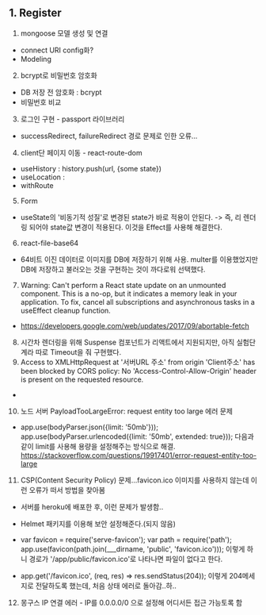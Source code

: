 ## 1. Register

1. mongoose 모델 생성 및 연결

- connect URI config화?
- Modeling

2. bcrypt로 비밀번호 암호화

- DB 저장 전 암호화 : bcrypt
- 비밀번호 비교

3. 로그인 구현 - passport 라이브러리

- successRedirect, failureRedirect 경로 문제로 인한 오류...

4. client단 페이지 이동 - react-route-dom

- useHistory : history.push(url, {some state})
- useLocation :
- withRoute

5. Form

- useState의 '비동기적 성질'로 변경된 state가 바로 적용이 안된다. -> 즉, 리 렌더링 되어야 state값 변경이 적용된다. 이것을 Effect를 사용해 해결한다.

6. react-file-base64

- 64비트 이진 데이터로 이미지를 DB에 저장하기 위해 사용. multer를 이용했었지만 DB에 저장하고 불러오는 것을 구현하는 것이 까다로워 선택했다.

7. Warning: Can't perform a React state update on an unmounted component. This is a no-op, but it indicates a memory leak in your application. To fix, cancel all subscriptions and asynchronous tasks in a useEffect cleanup function.

- https://developers.google.com/web/updates/2017/09/abortable-fetch

8. 시간차 렌더링을 위해 Suspense 컴포넌트가 리액트에서 지원되지만, 아직 실험단계라 따로 Timeout을 줘 구현했다.
9. Access to XMLHttpRequest at '서버URL 주소' from origin 'Client주소' has been blocked by CORS policy: No 'Access-Control-Allow-Origin' header is present on the requested resource.

-

10. 노드 서버 PayloadTooLargeError: request entity too large 에러 문제

- app.use(bodyParser.json({limit: '50mb'}));
  app.use(bodyParser.urlencoded({limit: '50mb', extended: true}));
  다음과 같이 limit를 사용해 용량을 설정해주는 방식으로 해결.
  https://stackoverflow.com/questions/19917401/error-request-entity-too-large

11. CSP(Content Security Policy) 문제...favicon.ico 이미지를 사용하지 않는데 이런 오류가 떠서 방법을 찾아봄

- 서버를 heroku에 배포한 후, 이런 문제가 발생함..
- Helmet 패키지를 이용해 보안 설정해준다.(되지 않음)
- var favicon = require('serve-favicon');
  var path = require('path');
  app.use(favicon(path.join(\_\_\_dirname, 'public', 'favicon.ico')));
  이렇게 하니 경로가 '/app/public/favicon.ico'로 나타나면 파일이 없다고 한다.

- app.get('/favicon.ico', (req, res) => res.sendStatus(204));
  이렇게 204메세지로 전달하도록 했는데, 처음 상태 에러로 돌아감..하..

12. 몽구스 IP 연결 에러 - IP를 0.0.0.0/0 으로 설정해 어디서든 접근 가능토록 함
